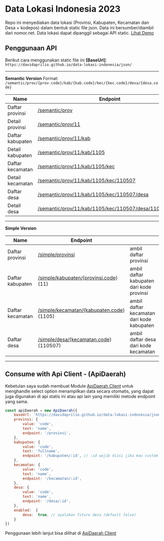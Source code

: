 # Data Lokasi Indonesia 2023

Repo ini menyediakan data lokasi (Provinsi, Kabupaten, Kecamatan dan Desa + kodepos) dalam bentuk static file json. Data ini bersumber/diambil dari nomor.net. Data lokasi dapat dipanggil sebagai API static. [Lihat Demo](https://davidaprilio.github.io/data-lokasi-indonesia)

## Penggunaan API
Berikut cara menggunakan static file ini
**[BaseUrl]**: `https://davidaprilio.github.io/data-lokasi-indonesia/json/`

---
**Semantic Version**
Format:
`/semantic/prov/{prov.code}/kab/{kab.code}/kec/{kec.code}/desa/{desa.code}`

| Name | Endpoint |
|--|--|
| Daftar provinsi | [/semantic/prov](https://davidaprilio.github.io/data-lokasi-indonesia/json/semantic/prov) |
| Detail provinsi | [/semantic/prov/11](https://davidaprilio.github.io/data-lokasi-indonesia/json/semantic/prov/11) |
| Daftar kabupaten | [/semantic/prov/11/kab](https://davidaprilio.github.io/data-lokasi-indonesia/json/semantic/prov/11/kab) |
| Detail kabupaten | [/semantic/prov/11/kab/1105](https://davidaprilio.github.io/data-lokasi-indonesia/json/semantic/prov/11/kab/1105) |
| Daftar kecamatan | [/semantic/prov/11/kab/1105/kec](https://davidaprilio.github.io/data-lokasi-indonesia/json/semantic/prov/11/kab/1105/kec) |
| Detail kecamatan | [/semantic/prov/11/kab/1105/kec/110507](https://davidaprilio.github.io/data-lokasi-indonesia/json/semantic/prov/11/kab/1105/kec/110507) |
| Daftar desa | [/semantic/prov/11/kab/1105/kec/110507/desa](https://davidaprilio.github.io/data-lokasi-indonesia/json/semantic/prov/11/kab/1105/kec/110507/desa) |
| Detail desa | [/semantic/prov/11/kab/1105/kec/110507/desa/1105072002](https://davidaprilio.github.io/data-lokasi-indonesia/json/semantic/prov/11/kab/1105/kec/110507/desa/1105072002) |

---
**Simple Version**

| Name | Endpoint | |
|--|--|--|
| Daftar provinsi | [/simple/provinsi](https://davidaprilio.github.io/data-lokasi-indonesia/json/simple/provinsi) | ambil daftar provinsi |
| Daftar kabupaten | [/simple/kabupaten/{provinsi.code}](https://davidaprilio.github.io/data-lokasi-indonesia/json/simple/kabupaten/11) (11)| ambil daftar kabupaten dari kode provinsi |
| Daftar kecamatan | [/simple/kecamatan/{kabupaten.code}](https://davidaprilio.github.io/data-lokasi-indonesia/json/simple/kecamatan/1105) (1105)| ambil daftar kecamatan dari kode kabupaten |
| Daftar desa | [/simple/desa/{kecamatan.code}](https://davidaprilio.github.io/data-lokasi-indonesia/json/simple/desa/110507) (110507) | ambil daftar desa dari kode kecamatan |


---

## Consume with Api Client - (ApiDaerah)
Kebetulan saya sudah membuat Module [ApiDaerah Client](https://github.com/Davidaprilio/laravel-api-daerah#api-client) untuk menghandle select option menampilkan data secara otomatis, yang dapat juga digunakan di api statis ini atau api lain yang memiliki metode endpoint yang sama.

```js
const apiDaerah = new ApiDaerah({
	baseUrl: 'https://davidaprilio.github.io/data-lokasi-indonesia/json/simple',
	provinsi: {
        value: 'code',
        text: 'name',
        endpoint: '/provinsi',
    },
    kabupaten: {
        value: 'code',
        text: 'fullname',
        endpoint: '/kabupaten/:id', // :id wajib diisi jika mau custom
    },
    kecamatan: {
        value: 'code',
        text: 'name',
        endpoint: '/kecamatan/:id',
    },
    desa: {
        value: 'code',
        text: 'name',
        endpoint: '/desa/:id',
    },
    enabled:  {
        desa:  true, // nyalakan fiture desa (default false)
    }
})
```

Penggunaan lebih lanjut bisa dilihat di [ApiDaerah Client](https://github.com/Davidaprilio/laravel-api-daerah#api-client)